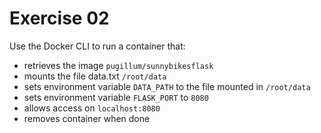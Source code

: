 # Exercise 02

Use the Docker CLI to run a container that:
- retrieves the image `pugillum/sunnybikesflask`
- mounts the file data.txt `/root/data`
- sets environment variable `DATA_PATH` to the file mounted in `/root/data`
- sets environment variable `FLASK_PORT` to `8080`
- allows access on `localhost:8080`
- removes container when done
